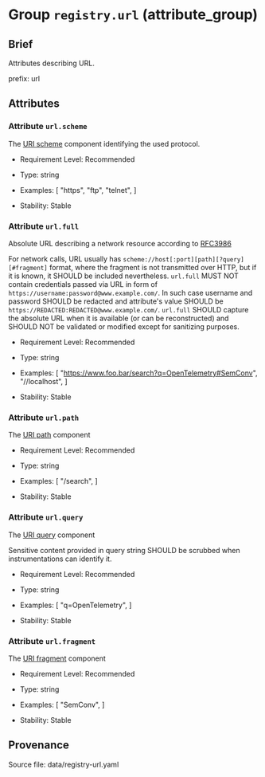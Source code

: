 # Group `registry.url` (attribute_group)

## Brief

Attributes describing URL.

prefix: url

## Attributes


### Attribute `url.scheme`

The [URI scheme](https://www.rfc-editor.org/rfc/rfc3986#section-3.1) component identifying the used protocol.


- Requirement Level: Recommended

- Type: string
- Examples: [
    "https",
    "ftp",
    "telnet",
]

- Stability: Stable


### Attribute `url.full`

Absolute URL describing a network resource according to [RFC3986](https://www.rfc-editor.org/rfc/rfc3986)


For network calls, URL usually has `scheme://host[:port][path][?query][#fragment]` format, where the fragment is not transmitted over HTTP, but if it is known, it SHOULD be included nevertheless.
`url.full` MUST NOT contain credentials passed via URL in form of `https://username:password@www.example.com/`. In such case username and password SHOULD be redacted and attribute's value SHOULD be `https://REDACTED:REDACTED@www.example.com/`.
`url.full` SHOULD capture the absolute URL when it is available (or can be reconstructed) and SHOULD NOT be validated or modified except for sanitizing purposes.

- Requirement Level: Recommended

- Type: string
- Examples: [
    "https://www.foo.bar/search?q=OpenTelemetry#SemConv",
    "//localhost",
]

- Stability: Stable


### Attribute `url.path`

The [URI path](https://www.rfc-editor.org/rfc/rfc3986#section-3.3) component


- Requirement Level: Recommended

- Type: string
- Examples: [
    "/search",
]

- Stability: Stable


### Attribute `url.query`

The [URI query](https://www.rfc-editor.org/rfc/rfc3986#section-3.4) component


Sensitive content provided in query string SHOULD be scrubbed when instrumentations can identify it.

- Requirement Level: Recommended

- Type: string
- Examples: [
    "q=OpenTelemetry",
]

- Stability: Stable


### Attribute `url.fragment`

The [URI fragment](https://www.rfc-editor.org/rfc/rfc3986#section-3.5) component


- Requirement Level: Recommended

- Type: string
- Examples: [
    "SemConv",
]

- Stability: Stable



## Provenance

Source file: data/registry-url.yaml

